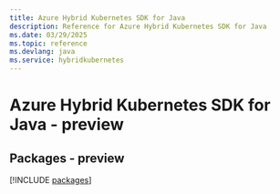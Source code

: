```yaml
---
title: Azure Hybrid Kubernetes SDK for Java
description: Reference for Azure Hybrid Kubernetes SDK for Java
ms.date: 03/29/2025
ms.topic: reference
ms.devlang: java
ms.service: hybridkubernetes
---
```

# Azure Hybrid Kubernetes SDK for Java - preview
## Packages - preview
[!INCLUDE [packages](hybrid-kubernetes-index.md)]